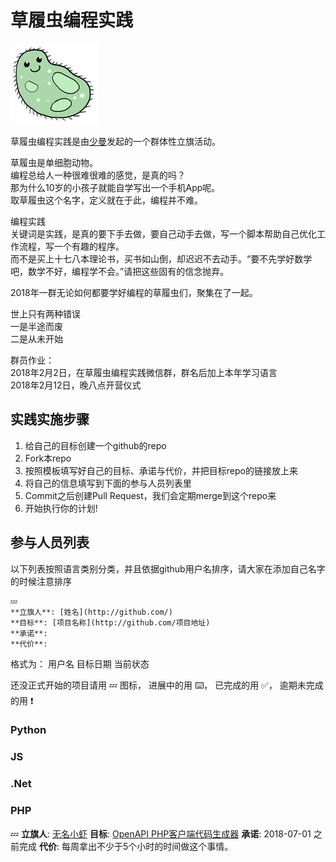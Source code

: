 # 草履虫编程实践

![logo](./assets/logo.png)

草履虫编程实践是由[少曼](https://github.com/helloell)发起的一个群体性立旗活动。

草履虫是单细胞动物。  
编程总给人一种很难很难的感觉，是真的吗？  
那为什么10岁的小孩子就能自学写出一个手机App呢。  
取草履虫这个名字，定义就在于此，编程并不难。  

编程实践  
关键词是实践，是真的要下手去做，要自己动手去做，写一个脚本帮助自己优化工作流程，写一个有趣的程序。  
而不是买上十七八本理论书，买书如山倒，却迟迟不去动手。“要不先学好数学吧，数学不好，编程学不会。”请把这些固有的信念抛弃。  

2018年一群无论如何都要学好编程的草履虫们，聚集在了一起。

世上只有两种错误  
一是半途而废  
二是从未开始  

群员作业：  
2018年2月2日，在草履虫编程实践微信群，群名后加上本年学习语言   
2018年2月12日，晚八点开营仪式  


## 实践实施步骤
1. 给自己的目标创建一个github的repo
1. Fork本repo
1. 按照模板填写好自己的目标、承诺与代价，并把目标repo的链接放上来
1. 将自己的信息填写到下面的参与人员列表里
1. Commit之后创建Pull Request，我们会定期merge到这个repo来
1. 开始执行你的计划!

## 参与人员列表
以下列表按照语言类别分类，并且依据github用户名排序，请大家在添加自己名字的时候注意排序

```
💤
**立旗人**: [姓名](http://github.com/)
**目标**: [项目名称](http://github.com/项目地址)
**承诺**:
**代价**:
```
格式为： 用户名 目标日期 当前状态

还没正式开始的项目请用 💤 图标， 进展中的用 ⌨️， 已完成的用 ✅， 逾期未完成的用 ❗️

### Python

### JS

### .Net

### PHP
💤
**立旗人**: [无名小虾](https://github.com/allansun)
**目标**: [OpenAPI PHP客户端代码生成器](https://github.com/allansun/openapi)
**承诺**: 2018-07-01 之前完成
**代价**: 每周拿出不少于5个小时的时间做这个事情。
